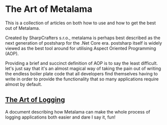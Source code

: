 # The Art of Metalama

This is a collection of articles on both how to use and how to get the best out of Metalama.

Created by SharpCrafters s.r.o., metalama is perhaps best described as the next generation of postsharp for the .Net Core era. postsharp itself is widely viewed as the best tool around for utilising Aspect Oriented Programming (AOP).

Providing a brief and succinct definition of AOP is to say the least difficult. let's just say that it's an almost magical way of taking the pain out of writing the endless boiler plate code that all developers find themselves having to write in order to provide the functionality that so many applications require almost by default.

## [The Art of Logging](/artoflogging.md)

A document describing how Metalama can make the whole process of logging applications both easier and dare I say it, fun!

